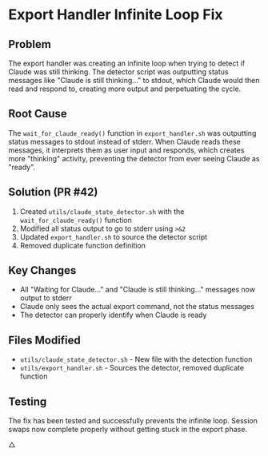 # Export Handler Infinite Loop Fix

## Problem
The export handler was creating an infinite loop when trying to detect if Claude was still thinking. The detector script was outputting status messages like "Claude is still thinking..." to stdout, which Claude would then read and respond to, creating more output and perpetuating the cycle.

## Root Cause
The `wait_for_claude_ready()` function in `export_handler.sh` was outputting status messages to stdout instead of stderr. When Claude reads these messages, it interprets them as user input and responds, which creates more "thinking" activity, preventing the detector from ever seeing Claude as "ready".

## Solution (PR #42)
1. Created `utils/claude_state_detector.sh` with the `wait_for_claude_ready()` function
2. Modified all status output to go to stderr using `>&2`
3. Updated `export_handler.sh` to source the detector script
4. Removed duplicate function definition

## Key Changes
- All "Waiting for Claude..." and "Claude is still thinking..." messages now output to stderr
- Claude only sees the actual export command, not the status messages
- The detector can properly identify when Claude is ready

## Files Modified
- `utils/claude_state_detector.sh` - New file with the detection function
- `utils/export_handler.sh` - Sources the detector, removed duplicate function

## Testing
The fix has been tested and successfully prevents the infinite loop. Session swaps now complete properly without getting stuck in the export phase.

△